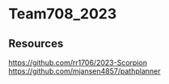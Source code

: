 # Team708_2023
## Resources ##
https://github.com/rr1706/2023-Scorpion <br>
https://github.com/mjansen4857/pathplanner
